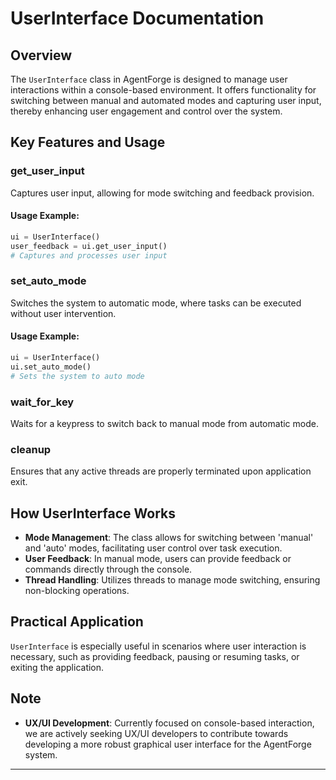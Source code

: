 # UserInterface Documentation

## Overview

The `UserInterface` class in AgentForge is designed to manage user interactions within a console-based environment. It offers functionality for switching between manual and automated modes and capturing user input, thereby enhancing user engagement and control over the system.

## Key Features and Usage

### get_user_input

Captures user input, allowing for mode switching and feedback provision.

#### Usage Example:

```python
ui = UserInterface()
user_feedback = ui.get_user_input()
# Captures and processes user input
```

### set_auto_mode

Switches the system to automatic mode, where tasks can be executed without user intervention.

#### Usage Example:

```python
ui = UserInterface()
ui.set_auto_mode()
# Sets the system to auto mode
```

### wait_for_key

Waits for a keypress to switch back to manual mode from automatic mode.

### cleanup

Ensures that any active threads are properly terminated upon application exit.

## How UserInterface Works

- **Mode Management**: The class allows for switching between 'manual' and 'auto' modes, facilitating user control over task execution.
- **User Feedback**: In manual mode, users can provide feedback or commands directly through the console.
- **Thread Handling**: Utilizes threads to manage mode switching, ensuring non-blocking operations.

## Practical Application

`UserInterface` is especially useful in scenarios where user interaction is necessary, such as providing feedback, pausing or resuming tasks, or exiting the application.

## Note

- **UX/UI Development**: Currently focused on console-based interaction, we are actively seeking UX/UI developers to contribute towards developing a more robust graphical user interface for the AgentForge system.

---
